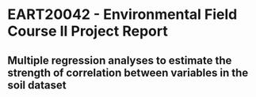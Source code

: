 # EART20042 - Environmental Field Course II Project Report
## Multiple regression analyses to estimate the strength of correlation between variables in the soil dataset
